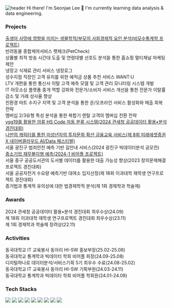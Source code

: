 ![header](https://capsule-render.vercel.app/api?type=waving&color=7F7FD5&text=%20Welcome%20to%20Seonjae's%20Github%20%20&height=150&fontSize=50&fontColor=ffffff)
Hi there! I'm Seonjae Lee 🙌
I'm currently learning data analysis & data engineering.

### Projects
[출생아 사망에 영향을 미치는 생물학적/부모의 사회경제적 요인 분석(비모수통계학 프로젝트)](https://github.com/iseonjae/Nonparametric-Statistics-Project)<br>
반려동물 종합케어서비스 펫체크(PetCheck)<br>
상품별 최적 방송 시간대 도출 및 연령대별 선호도 분석을 통한 홈쇼핑 멀티채널 마케팅 제안<br>
냉장고 식재료 관리 서비스 냉장로그<br>
성수지점 직장인 고객 유치를 위한 예적금 상품 추천 서비스 WANT:U<br>
LTV 개편을 통한 통신사 이탈 고객 예측 모델 및 고객 관리 모니터링 시스템 개발<br>
IT 아웃소싱 플랫폼 중개 역할 강화와 전문가/소비자 서비스 개선을 통한 전문가 이탈률 감소 및 거래 성사율 향상<br>
친환경 마트 수지구 지역 및 고객 분석을 통한 온/오프라인 서비스 활성화와 매출 회복 전략<br>
멤버십 2/3유형 특성 분석을 통한 복합기 렌탈 고객의 멤버십 전환 전략<br>
[vgg19를 활용한 의류 HS Code 자동 분류 시스템(2024 관세청 공공데이터 활용•분석 경진대회)](https://github.com/iseonjae/Customs-Data-Competition)<br>
[나만의 캐릭터를 통한 미성년자의 투자문화 확산 금융교육 서비스(제 8회 미래에셋증권 X 네이버클라우드 AI/Data 페스티벌)](https://github.com/iseonjae/Miraeasset_RookieVicky)<br>
서울 광진구 범죄안전 예측 기반 길안내 서비스(2024 광진구 빅데이터분석 공모전) <br>
[중소기업 채무불이행 예측(2024-1 비어플 프로젝트)](https://github.com/iseonjae/BAF-24-1-finance_2)<br>
서울 중구 공공도서관의 도서별 데이터를 활용한 대출 가능성 향상(2023 창의문제해결 프로젝트 경진대회)<br>
서울 공공자전거 수요량 예측기반 대여소 입지선정(제 18회 이과대학 재학생 연구프로젝트 경진대회)<br>
증거법과 통계적 유의성에 대한 법경제학적 분석(제 1회 경제학과 학술제)

### Awards
2024 관세청 공공데이터 활용•분석 경진대회 최우수상(24.09) <br>
제 18회 이과대학 재학생 연구프로젝트 경진대회 최우수상(23.11) <br>
제 1회 경제학과 학술제 장려상(22.11)

### Activities
동국대학교 IT 교육봉사 동아리 HI-SW 홍보부장(25.02-25.08)<br>
동국대학교 통계학과 빅데이터 학회 비어플 회장(24.09-25.08)<br>
디지털하나로 데이터분석/서비스기획 5기 최우수 수료(24.08-25.02)<br>
동국대학교 IT 교육봉사 동아리 HI-SW 기획부원(24.03-24.11)<br>
동국대학교 통계학과 빅데이터 학회 비어플 학회원(24.01-24.08)

### Tech Stacks
<img src="https://img.shields.io/badge/python-3776AB?style=for-the-badge&logo=python&logoColor=white"> <img src="https://img.shields.io/badge/R-276DC3?style=for-the-badge&logo=R&logoColor=white"> <img src="https://img.shields.io/badge/qgis-589632?style=for-the-badge&logo=qgis&logoColor=white"> <img src="https://img.shields.io/badge/mysql-4479A1?style=for-the-badge&logo=mysql&logoColor=white"> <img src="https://img.shields.io/badge/figma-F24E1E?style=for-the-badge&logo=figma&logoColor=white"> <img src="https://img.shields.io/badge/jupyter-F37626?style=for-the-badge&logo=jupyter&logoColor=white"> <img src="https://img.shields.io/badge/google colab-F9AB00?style=for-the-badge&logo=googlecolab&logoColor=white"> <img src="https://img.shields.io/badge/notion-000000?style=for-the-badge&logo=notion&logoColor=white"> <img src="https://img.shields.io/badge/slack-4A154B?style=for-the-badge&logo=slack&logoColor=white">
